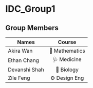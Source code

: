 # IDC_Group1
## Group Members
| Names        | Course           |
| ------------- |:-------------:|
| Akira Wan | 🧮 Mathematics |
| Ethan Chang | 🩺 Medicine |
| Devanshi Shah | 🔬 Biology |
| Zile Feng | ⚙️ Design Eng |
